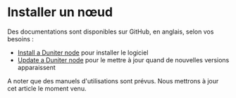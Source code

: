# Installer un nœud

Des documentations sont disponibles sur GitHub, en anglais, selon vos besoins :

* [Install a Duniter node]() pour installer le logiciel
* [Update a Duniter node]() pour le mettre à jour quand de nouvelles versions apparaissent

A noter que des manuels d'utilisations sont prévus. Nous mettrons à jour cet article le moment venu.
